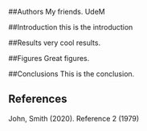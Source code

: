##Authors
My friends. UdeM



##Introduction
this is the introduction

##Results
very cool results.

##Figures
Great figures.

##Conclusions
This is the conclusion.


## References
John, Smith (2020).
Reference 2 (1979)
